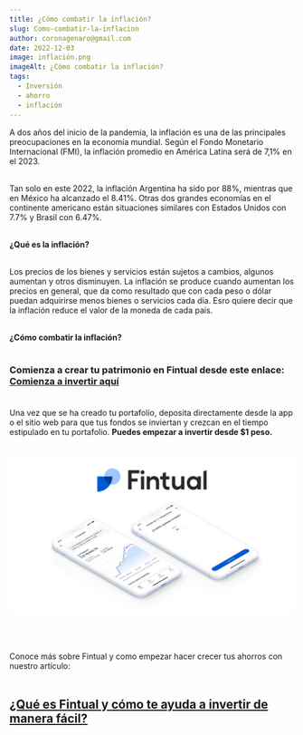 ```yaml
---
title: ¿Cómo combatir la inflación?
slug: Como-combatir-la-inflacion
author: coronagenaro@gmail.com
date: 2022-12-03
image: inflación.png
imageAlt: ¿Cómo combatir la inflación?
tags:
  - Inversión
  - ahorro
  - inflación
---
```

A﻿ dos años del inicio de la pandemia, la inflación es una de las principales preocupaciones en la economía mundial. Según el Fondo Monetario Internacional (FMI), la inflación promedio en América Latina será de 7,1% en el 2023.<br/><br/>

T﻿an solo en este 2022, la inflación Argentina ha sido por 88%, mientras que en México ha alcanzado el 8.41%. Otras dos grandes economías en el continente americano están situaciones similares con Estados Unidos con 7.7% y Brasil con 6.47%.<br/><br/>

**¿﻿Qué es la inflación?**<br/><br/>

L﻿os precios de los bienes y servicios están sujetos a cambios, algunos aumentan y otros disminuyen. La inflación se produce cuando aumentan los precios en general, que da como resultado que con cada peso o dólar puedan adquirirse menos bienes o servicios cada día. Esro quiere decir que la inflación reduce el valor de la moneda de cada país.<br/><br/>

**¿Cómo combatir la inflación?**<br/><br/>









### **C﻿omienza a crear tu patrimonio en Fintual desde este enlace: [Comienza a invertir aquí](https://fintual.mx/r/genaroc6)**<br/><br/>

U﻿na vez que se ha creado tu portafolio, deposita directamente desde la app o el sitio web para que tus fondos se inviertan y crezcan en el tiempo estipulado en tu portafolio. **P﻿uedes empezar a invertir desde $1 peso.**<br/><br/>

![](fintual.png)

<br/><br/>

C﻿onoce más sobre Fintual y como empezar hacer crecer tus ahorros con nuestro artículo: <br/><br/>

## **[¿Qué es Fintual y cómo te ayuda a invertir de manera fácil?](https://www.oasisfinanciero.mx/blog/2022-11-30/que-es-fintual-y-como-te-ayuda-a-invertir-de-manera-facil/)**

<!--EndFragment-->